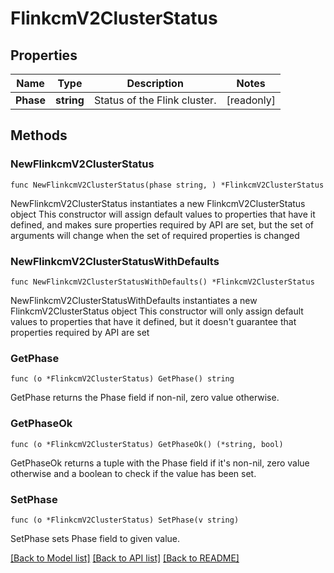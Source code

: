 # FlinkcmV2ClusterStatus

## Properties

Name | Type | Description | Notes
------------ | ------------- | ------------- | -------------
**Phase** | **string** | Status of the Flink cluster. | [readonly] 

## Methods

### NewFlinkcmV2ClusterStatus

`func NewFlinkcmV2ClusterStatus(phase string, ) *FlinkcmV2ClusterStatus`

NewFlinkcmV2ClusterStatus instantiates a new FlinkcmV2ClusterStatus object
This constructor will assign default values to properties that have it defined,
and makes sure properties required by API are set, but the set of arguments
will change when the set of required properties is changed

### NewFlinkcmV2ClusterStatusWithDefaults

`func NewFlinkcmV2ClusterStatusWithDefaults() *FlinkcmV2ClusterStatus`

NewFlinkcmV2ClusterStatusWithDefaults instantiates a new FlinkcmV2ClusterStatus object
This constructor will only assign default values to properties that have it defined,
but it doesn't guarantee that properties required by API are set

### GetPhase

`func (o *FlinkcmV2ClusterStatus) GetPhase() string`

GetPhase returns the Phase field if non-nil, zero value otherwise.

### GetPhaseOk

`func (o *FlinkcmV2ClusterStatus) GetPhaseOk() (*string, bool)`

GetPhaseOk returns a tuple with the Phase field if it's non-nil, zero value otherwise
and a boolean to check if the value has been set.

### SetPhase

`func (o *FlinkcmV2ClusterStatus) SetPhase(v string)`

SetPhase sets Phase field to given value.



[[Back to Model list]](../README.md#documentation-for-models) [[Back to API list]](../README.md#documentation-for-api-endpoints) [[Back to README]](../README.md)


